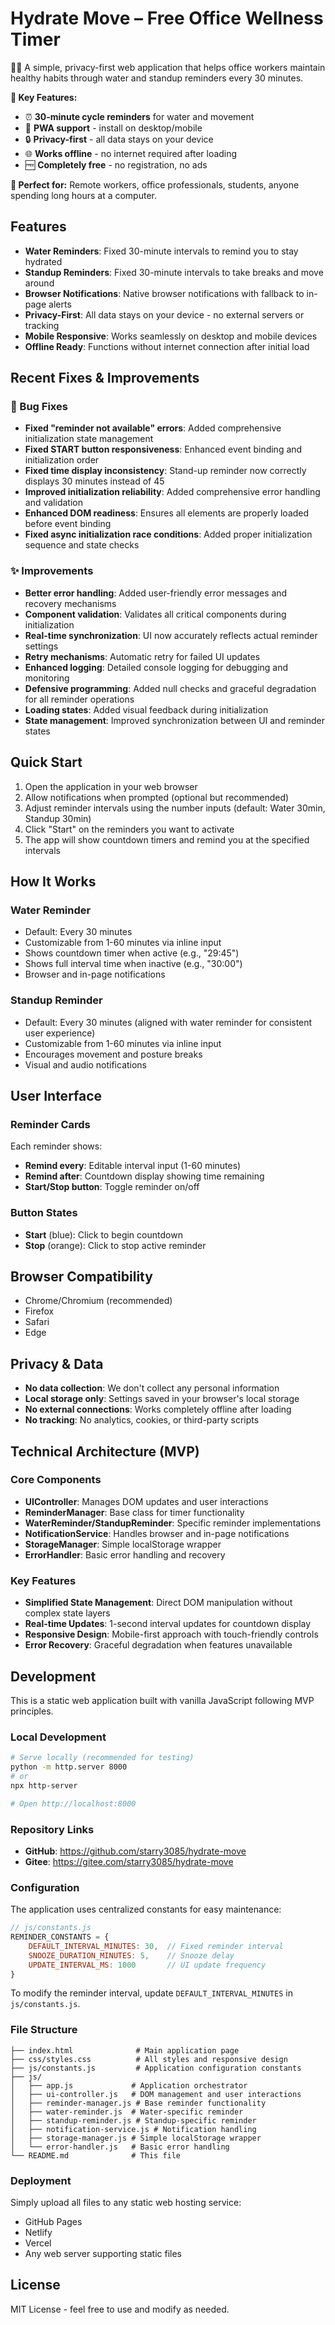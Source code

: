 # Hydrate Move – Free Office Wellness Timer

🚰💪 A simple, privacy-first web application that helps office workers maintain healthy habits through water and standup reminders every 30 minutes.

**🌟 Key Features:**
- ⏰ **30-minute cycle reminders** for water and movement
- 📱 **PWA support** - install on desktop/mobile
- 🔒 **Privacy-first** - all data stays on your device
- 🌐 **Works offline** - no internet required after loading
- 🆓 **Completely free** - no registration, no ads

**🎯 Perfect for:** Remote workers, office professionals, students, anyone spending long hours at a computer.

## Features

- **Water Reminders**: Fixed 30-minute intervals to remind you to stay hydrated
- **Standup Reminders**: Fixed 30-minute intervals to take breaks and move around
- **Browser Notifications**: Native browser notifications with fallback to in-page alerts
- **Privacy-First**: All data stays on your device - no external servers or tracking
- **Mobile Responsive**: Works seamlessly on desktop and mobile devices
- **Offline Ready**: Functions without internet connection after initial load

## Recent Fixes & Improvements

### 🐛 Bug Fixes
- **Fixed "reminder not available" errors**: Added comprehensive initialization state management
- **Fixed START button responsiveness**: Enhanced event binding and initialization order
- **Fixed time display inconsistency**: Stand-up reminder now correctly displays 30 minutes instead of 45
- **Improved initialization reliability**: Added comprehensive error handling and validation
- **Enhanced DOM readiness**: Ensures all elements are properly loaded before event binding
- **Fixed async initialization race conditions**: Added proper initialization sequence and state checks

### ✨ Improvements
- **Better error handling**: Added user-friendly error messages and recovery mechanisms
- **Component validation**: Validates all critical components during initialization
- **Real-time synchronization**: UI now accurately reflects actual reminder settings
- **Retry mechanisms**: Automatic retry for failed UI updates
- **Enhanced logging**: Detailed console logging for debugging and monitoring
- **Defensive programming**: Added null checks and graceful degradation for all reminder operations
- **Loading states**: Added visual feedback during initialization
- **State management**: Improved synchronization between UI and reminder states

## Quick Start

1. Open the application in your web browser
2. Allow notifications when prompted (optional but recommended)
3. Adjust reminder intervals using the number inputs (default: Water 30min, Standup 30min)
4. Click "Start" on the reminders you want to activate
5. The app will show countdown timers and remind you at the specified intervals

## How It Works

### Water Reminder
- Default: Every 30 minutes
- Customizable from 1-60 minutes via inline input
- Shows countdown timer when active (e.g., "29:45")
- Shows full interval time when inactive (e.g., "30:00")
- Browser and in-page notifications

### Standup Reminder
- Default: Every 30 minutes (aligned with water reminder for consistent user experience)
- Customizable from 1-60 minutes via inline input
- Encourages movement and posture breaks
- Visual and audio notifications

## User Interface

### Reminder Cards
Each reminder shows:
- **Remind every**: Editable interval input (1-60 minutes)
- **Remind after**: Countdown display showing time remaining
- **Start/Stop button**: Toggle reminder on/off

### Button States
- **Start** (blue): Click to begin countdown
- **Stop** (orange): Click to stop active reminder

## Browser Compatibility

- Chrome/Chromium (recommended)
- Firefox
- Safari
- Edge

## Privacy & Data

- **No data collection**: We don't collect any personal information
- **Local storage only**: Settings saved in your browser's local storage
- **No external connections**: Works completely offline after loading
- **No tracking**: No analytics, cookies, or third-party scripts

## Technical Architecture (MVP)

### Core Components
- **UIController**: Manages DOM updates and user interactions
- **ReminderManager**: Base class for timer functionality
- **WaterReminder/StandupReminder**: Specific reminder implementations
- **NotificationService**: Handles browser and in-page notifications
- **StorageManager**: Simple localStorage wrapper
- **ErrorHandler**: Basic error handling and recovery

### Key Features
- **Simplified State Management**: Direct DOM manipulation without complex state layers
- **Real-time Updates**: 1-second interval updates for countdown display
- **Responsive Design**: Mobile-first approach with touch-friendly controls
- **Error Recovery**: Graceful degradation when features unavailable

## Development

This is a static web application built with vanilla JavaScript following MVP principles.

### Local Development
```bash
# Serve locally (recommended for testing)
python -m http.server 8000
# or
npx http-server

# Open http://localhost:8000
```

### Repository Links
- **GitHub**: https://github.com/starry3085/hydrate-move
- **Gitee**: https://gitee.com/starry3085/hydrate-move

### Configuration

The application uses centralized constants for easy maintenance:

```javascript
// js/constants.js
REMINDER_CONSTANTS = {
    DEFAULT_INTERVAL_MINUTES: 30,  // Fixed reminder interval
    SNOOZE_DURATION_MINUTES: 5,    // Snooze delay
    UPDATE_INTERVAL_MS: 1000       // UI update frequency
}
```

To modify the reminder interval, update `DEFAULT_INTERVAL_MINUTES` in `js/constants.js`.

### File Structure
```
├── index.html              # Main application page
├── css/styles.css          # All styles and responsive design
├── js/constants.js         # Application configuration constants
├── js/
│   ├── app.js             # Application orchestrator
│   ├── ui-controller.js   # DOM management and user interactions
│   ├── reminder-manager.js # Base reminder functionality
│   ├── water-reminder.js  # Water-specific reminder
│   ├── standup-reminder.js # Standup-specific reminder
│   ├── notification-service.js # Notification handling
│   ├── storage-manager.js # Simple localStorage wrapper
│   └── error-handler.js   # Basic error handling
└── README.md              # This file
```

### Deployment
Simply upload all files to any static web hosting service:
- GitHub Pages
- Netlify
- Vercel
- Any web server supporting static files

## License

MIT License - feel free to use and modify as needed.